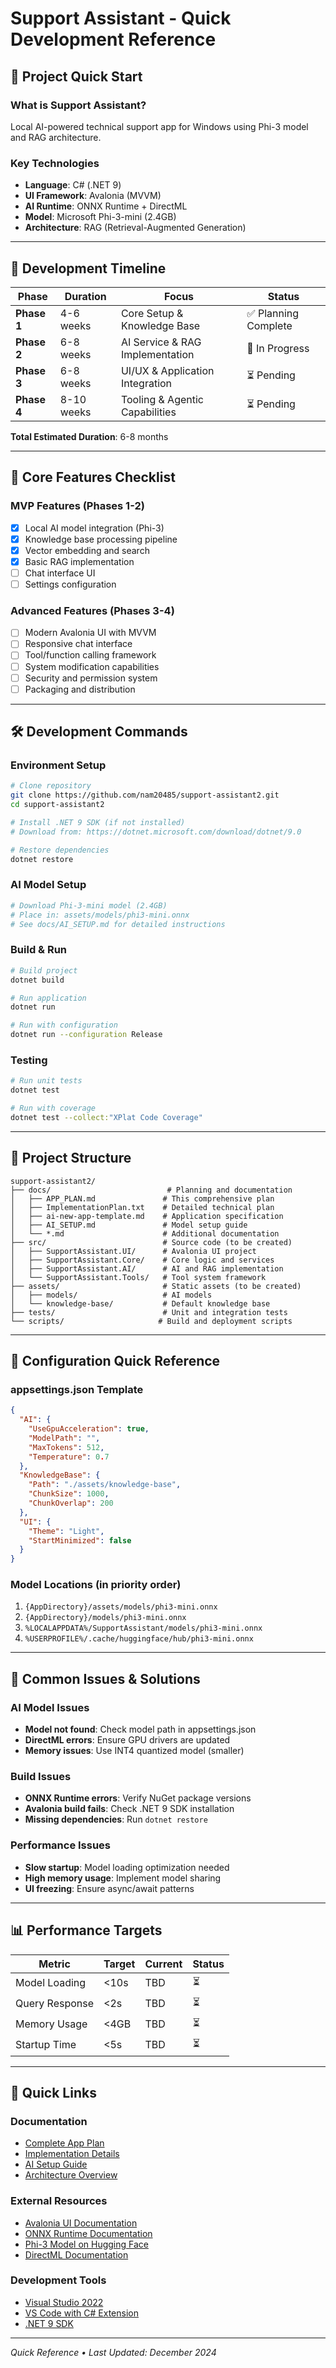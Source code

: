 # Support Assistant - Quick Development Reference

## 🚀 Project Quick Start

### What is Support Assistant?
Local AI-powered technical support app for Windows using Phi-3 model and RAG architecture.

### Key Technologies
- **Language**: C# (.NET 9)
- **UI Framework**: Avalonia (MVVM)
- **AI Runtime**: ONNX Runtime + DirectML
- **Model**: Microsoft Phi-3-mini (2.4GB)
- **Architecture**: RAG (Retrieval-Augmented Generation)

---

## 📅 Development Timeline

| Phase | Duration | Focus | Status |
|-------|----------|-------|---------|
| **Phase 1** | 4-6 weeks | Core Setup & Knowledge Base | ✅ Planning Complete |
| **Phase 2** | 6-8 weeks | AI Service & RAG Implementation | 🔄 In Progress |
| **Phase 3** | 6-8 weeks | UI/UX & Application Integration | ⏳ Pending |
| **Phase 4** | 8-10 weeks | Tooling & Agentic Capabilities | ⏳ Pending |

**Total Estimated Duration**: 6-8 months

---

## 🎯 Core Features Checklist

### MVP Features (Phases 1-2)
- [x] Local AI model integration (Phi-3)
- [x] Knowledge base processing pipeline
- [x] Vector embedding and search
- [x] Basic RAG implementation
- [ ] Chat interface UI
- [ ] Settings configuration

### Advanced Features (Phases 3-4)
- [ ] Modern Avalonia UI with MVVM
- [ ] Responsive chat interface
- [ ] Tool/function calling framework
- [ ] System modification capabilities
- [ ] Security and permission system
- [ ] Packaging and distribution

---

## 🛠️ Development Commands

### Environment Setup
```bash
# Clone repository
git clone https://github.com/nam20485/support-assistant2.git
cd support-assistant2

# Install .NET 9 SDK (if not installed)
# Download from: https://dotnet.microsoft.com/download/dotnet/9.0

# Restore dependencies
dotnet restore
```

### AI Model Setup
```bash
# Download Phi-3-mini model (2.4GB)
# Place in: assets/models/phi3-mini.onnx
# See docs/AI_SETUP.md for detailed instructions
```

### Build & Run
```bash
# Build project
dotnet build

# Run application
dotnet run

# Run with configuration
dotnet run --configuration Release
```

### Testing
```bash
# Run unit tests
dotnet test

# Run with coverage
dotnet test --collect:"XPlat Code Coverage"
```

---

## 📁 Project Structure

```
support-assistant2/
├── docs/                          # Planning and documentation
│   ├── APP_PLAN.md               # This comprehensive plan
│   ├── ImplementationPlan.txt    # Detailed technical plan
│   ├── ai-new-app-template.md    # Application specification
│   ├── AI_SETUP.md               # Model setup guide
│   └── *.md                      # Additional documentation
├── src/                          # Source code (to be created)
│   ├── SupportAssistant.UI/      # Avalonia UI project
│   ├── SupportAssistant.Core/    # Core logic and services
│   ├── SupportAssistant.AI/      # AI and RAG implementation
│   └── SupportAssistant.Tools/   # Tool system framework
├── assets/                       # Static assets (to be created)
│   ├── models/                   # AI models
│   └── knowledge-base/           # Default knowledge base
├── tests/                        # Unit and integration tests
└── scripts/                     # Build and deployment scripts
```

---

## 🔧 Configuration Quick Reference

### appsettings.json Template
```json
{
  "AI": {
    "UseGpuAcceleration": true,
    "ModelPath": "",
    "MaxTokens": 512,
    "Temperature": 0.7
  },
  "KnowledgeBase": {
    "Path": "./assets/knowledge-base",
    "ChunkSize": 1000,
    "ChunkOverlap": 200
  },
  "UI": {
    "Theme": "Light",
    "StartMinimized": false
  }
}
```

### Model Locations (in priority order)
1. `{AppDirectory}/assets/models/phi3-mini.onnx`
2. `{AppDirectory}/models/phi3-mini.onnx`
3. `%LOCALAPPDATA%/SupportAssistant/models/phi3-mini.onnx`
4. `%USERPROFILE%/.cache/huggingface/hub/phi3-mini.onnx`

---

## 🚨 Common Issues & Solutions

### AI Model Issues
- **Model not found**: Check model path in appsettings.json
- **DirectML errors**: Ensure GPU drivers are updated
- **Memory issues**: Use INT4 quantized model (smaller)

### Build Issues
- **ONNX Runtime errors**: Verify NuGet package versions
- **Avalonia build fails**: Check .NET 9 SDK installation
- **Missing dependencies**: Run `dotnet restore`

### Performance Issues
- **Slow startup**: Model loading optimization needed
- **High memory usage**: Implement model sharing
- **UI freezing**: Ensure async/await patterns

---

## 📊 Performance Targets

| Metric | Target | Current | Status |
|--------|--------|---------|---------|
| Model Loading | <10s | TBD | ⏳ |
| Query Response | <2s | TBD | ⏳ |
| Memory Usage | <4GB | TBD | ⏳ |
| Startup Time | <5s | TBD | ⏳ |

---

## 🔗 Quick Links

### Documentation
- [Complete App Plan](APP_PLAN.md)
- [Implementation Details](docs/ImplementationPlan.txt)
- [AI Setup Guide](docs/AI_SETUP.md)
- [Architecture Overview](docs/ai-new-app-template.md)

### External Resources
- [Avalonia UI Documentation](https://docs.avaloniaui.net/)
- [ONNX Runtime Documentation](https://onnxruntime.ai/docs/)
- [Phi-3 Model on Hugging Face](https://huggingface.co/microsoft/Phi-3-mini-4k-instruct-onnx)
- [DirectML Documentation](https://docs.microsoft.com/en-us/windows/ai/directml/)

### Development Tools
- [Visual Studio 2022](https://visualstudio.microsoft.com/)
- [VS Code with C# Extension](https://code.visualstudio.com/)
- [.NET 9 SDK](https://dotnet.microsoft.com/download/dotnet/9.0)

---

*Quick Reference • Last Updated: December 2024*